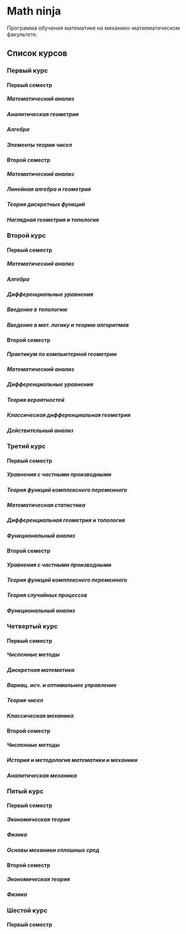 # Math ninja

Программа обучения математике на механико-матиематическом факультете.

## Список курсов

### Первый курс

#### Первый семестр

##### Математический анализ
##### Аналитическая геометрия
##### Алгебра
##### Элементы теории чисел

#### Второй семестр

##### Математический анализ	
##### Линейная алгебра и геометрия
##### Теория дискретных функций
##### Наглядная геометрия и топология 

### Второй курс

#### Первый семестр

##### Математический анализ
##### Алгебра
##### Дифференциальные уравнения
##### Введение в топологию
##### Введение в мат. логику и теорию алгоритмов

#### Второй семестр

##### Практикум по компьютерной геометрии
##### Математический анализ	
##### Дифференциальные уравнения
##### Теория вероятностей
##### Классическая дифференциальная геометрия
##### Действительный анализ

### Третий курс

#### Первый семестр

##### Уравнения с частными производными
##### Теория функций комплексного переменного
##### Математическая статистика
##### Дифференциальная геометрия и топология
##### Функциональный анализ

#### Второй семестр

##### Уравнения с частными производными
##### Теория функций комплексного переменного
##### Теория случайных процессов
##### Функциональный анализ

### Четвертый курс

#### Первый семестр

##### Численные методы
##### Дискретная математика
##### Вариац. исч. и оптимальное управление
##### Теория чисел
##### Классическая механика

#### Второй семестр

##### Численные методы
##### История и методология математики и механики
##### Аналитическая механика


### Пятый курс

#### Первый семестр

##### Экономическая теория
##### Физика
##### Основы механики сплошных  сред

#### Второй семестр

##### Экономическая теория
##### Физика

### Шестой курс

#### Первый семестр

